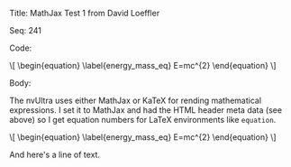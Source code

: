 Title:  MathJax Test 1 from David Loeffler

Seq:    241

Code: 


\\[
\begin{equation}
 \label{energy_mass_eq}
E=mc^{2} 
\end{equation}
\\]


Body: 

The nvUltra uses either MathJax or KaTeX for rending mathematical expressions. I set it to MathJax and had the HTML header meta data (see above) so I get equation numbers for LaTeX environments like `equation`. 

\\[
\begin{equation}
 \label{energy_mass_eq}
E=mc^{2} 
\end{equation}
\\]

And here's a line of text.
